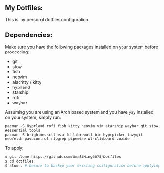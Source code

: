 ## My Dotfiles:

This is my personal dotfiles configuration.

## Dependencies:

Make sure you have the following packages installed on your system before proceeding:

- git
- stow
- fish
- neovim
- alacritty / kitty
- hyprland
- starship
- rofi
- waybar

Assuming you are using an Arch based system and you have `yay` installed on your system,
simply run:
```
pacman -S Hyprland rofi fish kitty neovim vim starship waybar git stow 
#essential tools
pacman -S brightnessctl eza fd librewolf-bin hyprpicker lazygit neofetch pavucontrol ripgrep pipewire wl-clipboard zoxide 
```

To apply:

```bash
$ git clone https://github.com/SmallMing6675/Dotfiles
$ cd dotfiles
$ stow . # besure to backup your existing configuration before applying!
```

